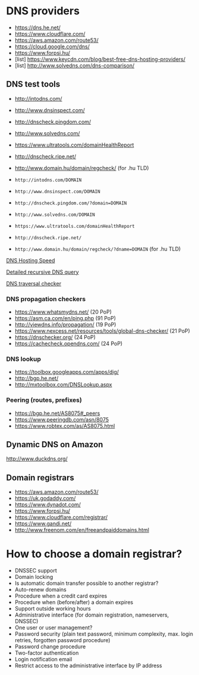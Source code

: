 # DNS providers


- https://dns.he.net/
- https://www.cloudflare.com/
- https://aws.amazon.com/route53/
- https://cloud.google.com/dns/
- https://www.forpsi.hu/
- [list] https://www.keycdn.com/blog/best-free-dns-hosting-providers/
- [list] http://www.solvedns.com/dns-comparison/

## DNS test tools

- http://intodns.com/
- http://www.dnsinspect.com/
- http://dnscheck.pingdom.com/
- http://www.solvedns.com/
- https://www.ultratools.com/domainHealthReport
- http://dnscheck.ripe.net/
- http://www.domain.hu/domain/regcheck/ (for .hu TLD)

- `http://intodns.com/DOMAIN`
- `http://www.dnsinspect.com/DOMAIN`
- `http://dnscheck.pingdom.com/?domain=DOMAIN`
- `http://www.solvedns.com/DOMAIN`
- `https://www.ultratools.com/domainHealthReport`
- `http://dnscheck.ripe.net/`
- `http://www.domain.hu/domain/regcheck/?dname=DOMAIN` (for .hu TLD)

[DNS Hosting Speed](https://www.ultratools.com/tools/dnsHostingSpeed)

[Detailed recursive DNS query](https://dnsquery.org/)

[DNS traversal checker](http://dns.squish.net/)

### DNS propagation checkers

- https://www.whatsmydns.net/ (20 PoP)
- https://asm.ca.com/en/ping.php (91 PoP)
- http://viewdns.info/propagation/ (19 PoP)
- https://www.nexcess.net/resources/tools/global-dns-checker/ (21 PoP)
- https://dnschecker.org/ (24 PoP)
- https://cachecheck.opendns.com/ (24 PoP)

### DNS lookup

- https://toolbox.googleapps.com/apps/dig/
- http://bgp.he.net/
- http://mxtoolbox.com/DNSLookup.aspx

### Peering (routes, prefixes)

- https://bgp.he.net/AS8075#_peers
- https://www.peeringdb.com/asn/8075
- https://www.robtex.com/as/AS8075.html

## Dynamic DNS on Amazon

http://www.duckdns.org/

## Domain registrars

- https://aws.amazon.com/route53/
- https://uk.godaddy.com/
- https://www.dynadot.com/
- https://www.forpsi.hu/
- https://www.cloudflare.com/registrar/
- https://www.gandi.net/
- http://www.freenom.com/en/freeandpaiddomains.html

# How to choose a domain registrar?

- DNSSEC support
- Domain locking
- Is automatic domain transfer possible to another registrar?
- Auto-renew domains
- Procedure when a credit card expires
- Procedure when (before/after) a domain expires
- Support outside working hours
- Administrative interface (for domain registration, nameservers, DNSSEC)
- One user or user management?
- Password security (plain text password, minimum complexity, max. login retries, forgotten password procedure)
- Password change procedure
- Two-factor authentication
- Login notification email
- Restrict access to the administrative interface by IP address
